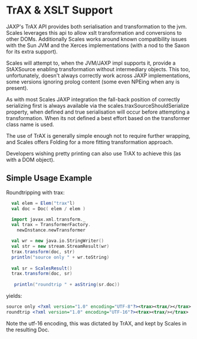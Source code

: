 # TrAX & XSLT Support

JAXP's TrAX API provides both serialisation and transformation to the jvm.  Scales leverages this api to allow xslt transformation and conversions to other DOMs.  Additionally Scales works around known compatibility issues with the Sun JVM and the Xerces implementations (with a nod to the Saxon for its extra support).

Scales will attempt to, when the JVM/JAXP impl supports it, provide a StAXSource enabling transformation without intermediary objects.  This too, unfortunately, doesn't always correctly work across JAXP implementations, some versions ignoring prolog content (some even NPEing when any is present).

As with most Scales JAXP integration the fall-back position of correctly serializing first is always available via the scales.traxSourceShouldSerialize property, when defined and true serialisation will occur before attempting a transformation.  When its not defined a best effort based on the transformer class name is used.

The use of TrAX is generally simple enough not to require further wrapping, and Scales offers Folding for a more fitting transformation approach.

Developers wishing pretty printing can also use TrAX to achieve this (as with a DOM object).

## Simple Usage Example

Roundtripping with trax:

```scala
  val elem = Elem("trax"l)
  val doc = Doc( elem / elem )

  import javax.xml.transform._
  val trax = TransformerFactory.
    newInstance.newTransformer

  val wr = new java.io.StringWriter()
  val str = new stream.StreamResult(wr)
  trax.transform(doc, str)
  println("source only " + wr.toString)
    
  val sr = ScalesResult()
  trax.transform(doc, sr)
    
   println("roundtrip " + asString(sr.doc))
```

yields:

```xml
source only <?xml version="1.0" encoding="UTF-8"?><trax><trax/></trax>
roundtrip <?xml version="1.0" encoding="UTF-16"?><trax><trax/></trax>
```

Note the utf-16 encoding, this was dictated by TrAX, and kept by Scales in the resulting Doc.